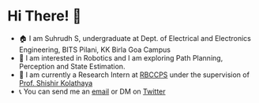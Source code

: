  # Hi There! 👋

* 🏠 I am Suhrudh S, undergraduate at Dept. of Electrical and Electronics Engineering, BITS Pilani, KK Birla Goa Campus
* 🤖 I am interested in Robotics and I am exploring Path Planning, Perception and State Estimation.
* 💼 I am currently a Research Intern at [RBCCPS](https://cps.iisc.ac.in) under the supervision of [Prof. Shishir Kolathaya](http://www.shishirny.com)
* 📞 You can send me an [email](mailto:suhrudhs@gmail.com) or DM on [Twitter](https://twitter.com/SuhrudhS)
